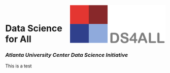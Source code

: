 <head>
  <link rel="shortcut icon" type="image/x-icon" href="images/favicon.ico">
</head>
<!-- ![DS4ALL Logo](/images/ds4all_logo.png) -->
<img src="/images/ds4all_logo.png" width="300" align="right">
<br>


# Data Science for All
### *Atlanta University Center Data Science Initiative*

This is a test
